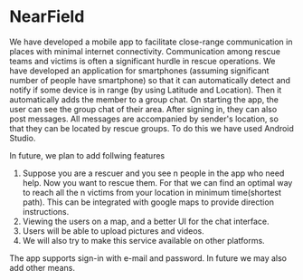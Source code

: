 # NearField
We have developed a mobile app to facilitate close-range communication in places with minimal internet connectivity.
Communication among rescue teams and victims is often a significant hurdle in rescue operations. We have developed an application for smartphones (assuming significant number of people have smartphone) so that it can automatically detect and notify if some device is in range (by using Latitude and Location). Then it automatically adds the member to a group chat.
On starting the app, the user can see the group chat of their area. After signing in, they can also post messages. All messages are accompanied by sender's location, so that they can be located by rescue groups.
To do this we have used Android Studio.

In future, we plan to add follwing features 
1) Suppose you are a rescuer and you see n people in the app who need help. Now you want to rescue them. For that we can find an optimal way to reach all the n victims from your location in minimum time(shortest path). This can be integrated with google maps to provide direction instructions.
2) Viewing the users on a map, and a better UI for the chat interface.
3) Users will be able to upload pictures and videos.
4) We will also try to make this service available on other platforms.

The app supports sign-in with e-mail and password. In future we may also add other means.
